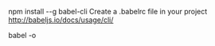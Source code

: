npm install --g babel-cli
Create a .babelrc file in your project
http://babeljs.io/docs/usage/cli/

babel <fileName> -o <compiled>

